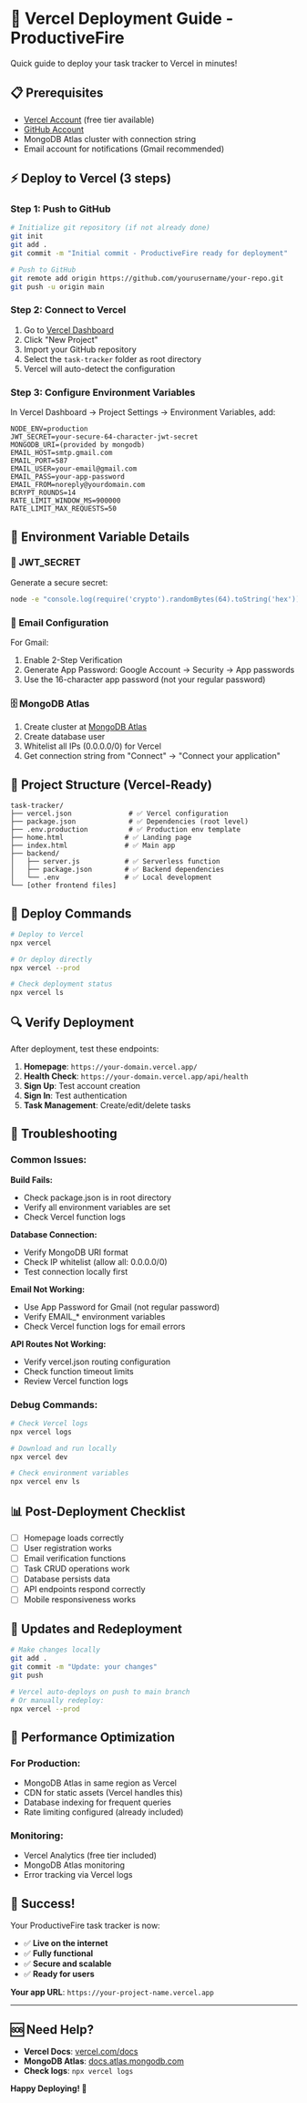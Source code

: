 # 🚀 Vercel Deployment Guide - ProductiveFire

Quick guide to deploy your task tracker to Vercel in minutes!

## 📋 Prerequisites

- [Vercel Account](https://vercel.com) (free tier available)
- [GitHub Account](https://github.com) 
- MongoDB Atlas cluster with connection string
- Email account for notifications (Gmail recommended)

## ⚡ Deploy to Vercel (3 steps)

### Step 1: Push to GitHub
```bash
# Initialize git repository (if not already done)
git init
git add .
git commit -m "Initial commit - ProductiveFire ready for deployment"

# Push to GitHub
git remote add origin https://github.com/yourusername/your-repo.git
git push -u origin main
```

### Step 2: Connect to Vercel
1. Go to [Vercel Dashboard](https://vercel.com/dashboard)
2. Click "New Project"
3. Import your GitHub repository
4. Select the `task-tracker` folder as root directory
5. Vercel will auto-detect the configuration

### Step 3: Configure Environment Variables
In Vercel Dashboard → Project Settings → Environment Variables, add:

```env
NODE_ENV=production
JWT_SECRET=your-secure-64-character-jwt-secret
MONGODB_URI=(provided by mongodb)
EMAIL_HOST=smtp.gmail.com
EMAIL_PORT=587
EMAIL_USER=your-email@gmail.com
EMAIL_PASS=your-app-password
EMAIL_FROM=noreply@yourdomain.com
BCRYPT_ROUNDS=14
RATE_LIMIT_WINDOW_MS=900000
RATE_LIMIT_MAX_REQUESTS=50
```

## 🔧 Environment Variable Details

### 🔐 JWT_SECRET
Generate a secure secret:
```bash
node -e "console.log(require('crypto').randomBytes(64).toString('hex'))"
```

### 📧 Email Configuration
For Gmail:
1. Enable 2-Step Verification
2. Generate App Password: Google Account → Security → App passwords
3. Use the 16-character app password (not your regular password)

### 🗄️ MongoDB Atlas
1. Create cluster at [MongoDB Atlas](https://cloud.mongodb.com)
2. Create database user
3. Whitelist all IPs (0.0.0.0/0) for Vercel
4. Get connection string from "Connect" → "Connect your application"

## 📁 Project Structure (Vercel-Ready)

```
task-tracker/
├── vercel.json              # ✅ Vercel configuration
├── package.json             # ✅ Dependencies (root level)
├── .env.production          # ✅ Production env template
├── home.html               # ✅ Landing page
├── index.html              # ✅ Main app
├── backend/
│   ├── server.js           # ✅ Serverless function
│   ├── package.json        # ✅ Backend dependencies
│   └── .env                # ✅ Local development
└── [other frontend files]
```

## 🚀 Deploy Commands

```bash
# Deploy to Vercel
npx vercel

# Or deploy directly
npx vercel --prod

# Check deployment status
npx vercel ls
```

## 🔍 Verify Deployment

After deployment, test these endpoints:

1. **Homepage**: `https://your-domain.vercel.app/`
2. **Health Check**: `https://your-domain.vercel.app/api/health`
3. **Sign Up**: Test account creation
4. **Sign In**: Test authentication
5. **Task Management**: Create/edit/delete tasks

## 🐛 Troubleshooting

### Common Issues:

**Build Fails:**
- Check package.json is in root directory
- Verify all environment variables are set
- Check Vercel function logs

**Database Connection:**
- Verify MongoDB URI format
- Check IP whitelist (allow all: 0.0.0.0/0)
- Test connection locally first

**Email Not Working:**
- Use App Password for Gmail (not regular password)
- Verify EMAIL_* environment variables
- Check Vercel function logs for email errors

**API Routes Not Working:**
- Verify vercel.json routing configuration
- Check function timeout limits
- Review Vercel function logs

### Debug Commands:
```bash
# Check Vercel logs
npx vercel logs

# Download and run locally
npx vercel dev

# Check environment variables
npx vercel env ls
```

## 📊 Post-Deployment Checklist

- [ ] Homepage loads correctly
- [ ] User registration works
- [ ] Email verification functions
- [ ] Task CRUD operations work
- [ ] Database persists data
- [ ] API endpoints respond correctly
- [ ] Mobile responsiveness works

## 🔄 Updates and Redeployment

```bash
# Make changes locally
git add .
git commit -m "Update: your changes"
git push

# Vercel auto-deploys on push to main branch
# Or manually redeploy:
npx vercel --prod
```

## 🌟 Performance Optimization

### For Production:
- MongoDB Atlas in same region as Vercel
- CDN for static assets (Vercel handles this)
- Database indexing for frequent queries
- Rate limiting configured (already included)

### Monitoring:
- Vercel Analytics (free tier included)
- MongoDB Atlas monitoring
- Error tracking via Vercel logs

## 🎉 Success!

Your ProductiveFire task tracker is now:
- ✅ **Live on the internet**
- ✅ **Fully functional**
- ✅ **Secure and scalable**
- ✅ **Ready for users**

**Your app URL**: `https://your-project-name.vercel.app`

---

## 🆘 Need Help?

- **Vercel Docs**: [vercel.com/docs](https://vercel.com/docs)
- **MongoDB Atlas**: [docs.atlas.mongodb.com](https://docs.atlas.mongodb.com)
- **Check logs**: `npx vercel logs`

**Happy Deploying! 🚀**
